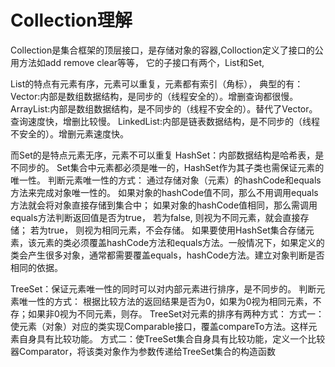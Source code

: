 # Collection理解

Collection是集合框架的顶层接口，是存储对象的容器,Colloction定义了接口的公用方法如add remove clear等等，
它的子接口有两个，List和Set,

List的特点有元素有序，元素可以重复，元素都有索引（角标），
典型的有：
Vector:内部是数组数据结构，是同步的（线程安全的）。增删查询都很慢。
ArrayList:内部是数组数据结构，是不同步的（线程不安全的）。替代了Vector。查询速度快，增删比较慢。
LinkedList:内部是链表数据结构，是不同步的（线程不安全的）。增删元素速度快。

而Set的是特点元素无序，元素不可以重复
HashSet：内部数据结构是哈希表，是不同步的。
Set集合中元素都必须是唯一的，HashSet作为其子类也需保证元素的唯一性。
判断元素唯一性的方式：
通过存储对象（元素）的hashCode和equals方法来完成对象唯一性的。
如果对象的hashCode值不同，那么不用调用equals方法就会将对象直接存储到集合中；
如果对象的hashCode值相同，那么需调用equals方法判断返回值是否为true，
若为false, 则视为不同元素，就会直接存储；
若为true， 则视为相同元素，不会存储。
如果要使用HashSet集合存储元素，该元素的类必须覆盖hashCode方法和equals方法。一般情况下，如果定义的类会产生很多对象，通常都需要覆盖equals，hashCode方法。建立对象判断是否相同的依据。

TreeSet：保证元素唯一性的同时可以对内部元素进行排序，是不同步的。
判断元素唯一性的方式：
根据比较方法的返回结果是否为0，如果为0视为相同元素，不存；如果非0视为不同元素，则存。
TreeSet对元素的排序有两种方式：
方式一：使元素（对象）对应的类实现Comparable接口，覆盖compareTo方法。这样元素自身具有比较功能。
方式二：使TreeSet集合自身具有比较功能，定义一个比较器Comparator，将该类对象作为参数传递给TreeSet集合的构造函数



